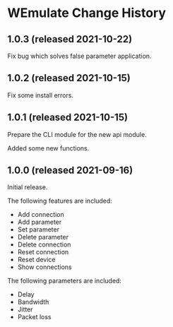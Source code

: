 # WEmulate Change History

## 1.0.3 (released 2021-10-22)

Fix bug which solves false parameter application. 

## 1.0.2 (released 2021-10-15)

Fix some install errors.

## 1.0.1 (released 2021-10-15)

Prepare the CLI module for the new api module.

Added some new functions.

## 1.0.0 (released 2021-09-16)

Initial release.

The following features are included:
* Add connection
* Add parameter
* Set parameter
* Delete parameter
* Delete connection
* Reset connection
* Reset device
* Show connections

The following parameters are included:
* Delay
* Bandwidth
* Jitter
* Packet loss
